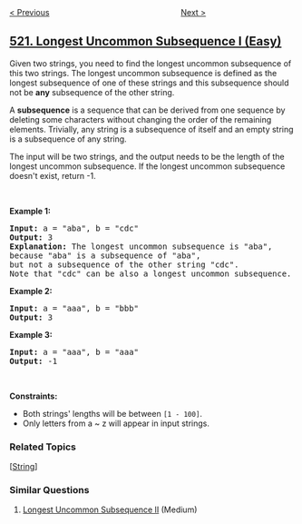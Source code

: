 <!--|This file generated by command(leetcode description); DO NOT EDIT.    |-->
<!--+----------------------------------------------------------------------+-->
<!--|@author    openset <openset.wang@gmail.com>                           |-->
<!--|@link      https://github.com/openset                                 |-->
<!--|@home      https://github.com/openset/leetcode                        |-->
<!--+----------------------------------------------------------------------+-->

[< Previous](../detect-capital "Detect Capital")
　　　　　　　　　　　　　　　　
[Next >](../longest-uncommon-subsequence-ii "Longest Uncommon Subsequence II")

## [521. Longest Uncommon Subsequence I  (Easy)](https://leetcode.com/problems/longest-uncommon-subsequence-i "最长特殊序列 Ⅰ")

<p>Given two strings, you need to find the longest uncommon subsequence&nbsp;of this two strings. The longest uncommon subsequence is defined as the longest subsequence of one of these strings and this subsequence should not be <b>any</b> subsequence of the other string.</p>

<p>A <b>subsequence</b> is a sequence that can be derived from one sequence by deleting some characters without changing the order of the remaining elements. Trivially, any string is a subsequence of itself and an empty string is a subsequence of any string.</p>

<p>The input will be two strings, and the output needs to be the length of the longest uncommon subsequence. If the longest uncommon subsequence doesn&#39;t exist, return -1.</p>

<p>&nbsp;</p>
<p><strong>Example 1:</strong></p>

<pre>
<strong>Input:</strong> a = &quot;aba&quot;, b = &quot;cdc&quot;
<strong>Output:</strong> 3
<strong>Explanation:</strong> The longest uncommon subsequence is &quot;aba&quot;, 
because &quot;aba&quot; is a subsequence of &quot;aba&quot;, 
but not a subsequence of the other string &quot;cdc&quot;.
Note that &quot;cdc&quot; can be also a longest uncommon subsequence.
</pre>

<p><strong>Example 2:</strong></p>

<pre>
<strong>Input:</strong> a = &quot;aaa&quot;, b = &quot;bbb&quot;
<strong>Output:</strong> 3
</pre>

<p><strong>Example 3:</strong></p>

<pre>
<strong>Input:</strong> a = &quot;aaa&quot;, b = &quot;aaa&quot;
<strong>Output:</strong> -1
</pre>

<p>&nbsp;</p>
<p><strong>Constraints:</strong></p>

<ul>
	<li>Both strings&#39; lengths will be between <code>[1 - 100]</code>.</li>
	<li>Only letters from a ~ z will appear in input strings.</li>
</ul>

### Related Topics
  [[String](../../tag/string/README.md)]

### Similar Questions
  1. [Longest Uncommon Subsequence II](../longest-uncommon-subsequence-ii) (Medium)
